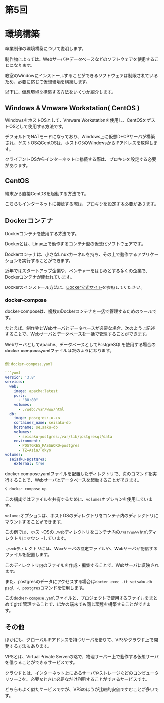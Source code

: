 # 第5回

# 環境構築

卒業制作の環境構築について説明します。

制作物によっては、Webサーバやデータベースなどのソフトウェアを使用することになります。

教室のWindowにインストールすることができるソフトウェアは制限されているため、必要に応じて仮想環境を構築します。

以下に、仮想環境を構築する方法をいくつか紹介します。

## Windows & Vmware Workstation( CentOS )

WindowsをホストOSとして、Vmware Workstationを使用し、CentOSをゲストOSとして使用する方法です。

デフォルトでNATモードになっており、Windows上に仮想DHCPサーバが構築され、ゲストOSのCentOSは、ホストOSのWindowsからIPアドレスを取得します。

クライアントOSからインターネットに接続する際は、プロキシを設定する必要があります。

## CentOS

端末から直接CentOSを起動する方法です。

こちらもインターネットに接続する際は、プロキシを設定する必要があります。

## Dockerコンテナ

Dockerコンテナを使用する方法です。

Dockerとは、Linux上で動作するコンテナ型の仮想化ソフトウェアです。

Dockerコンテナは、小さなLinuxカーネルを持ち、その上で動作するアプリケーションを実行することができます。

近年ではスタートアップ企業や、ベンチャーをはじめとする多くの企業で、Dockerコンテナが使われています。

Dockerのインストール方法は、[Docker公式サイト](https://docs.docker.com/engine/install/centos/)を参照してください。

### docker-compose

docker-composeは、複数のDockerコンテナを一括で管理するためのツールです。

たとえば、制作物にWebサーバとデータベースが必要な場合、次のように記述することで、Webサーバとデータベースを一括で管理することができます。

WebサーバとしてApache、データベースとしてPostgreSQLを使用する場合のdocker-compose.yamlファイルは次のようになります。

```yaml

例:docker-compose.yaml

```yaml
version: '3.8'
services:
  web:
    image: apache:latest
    ports:
      - "80:80"
    volumes: 
      - ./web:/var/www/html
  db:
    image: postgres:10.18
    container_name: seisaku-db
    hostname: seisaku-db
    volumes:
      - seisaku-postgres:/var/lib/postgresql/data
    environment:
      - POSTGRES_PASSWORD=postgres
      - TZ=Asia/Tokyo      
volumes:
  seisaku-postgres:
    external: true
```

docker-compose.yamlファイルを配置したディレクトリで、次のコマンドを実行することで、Webサーバとデータベースを起動することができます。

```bash
$ docker compose up
```

この構成ではファイルを共有するために、`volumes`オプションを使用しています。

`volumes`オプションは、ホストOSのディレクトリをコンテナ内のディレクトリにマウントすることができます。

この例では、ホストOSの`./web`ディレクトリをコンテナ内の`/var/www/html`ディレクトリにマウントしています。

`./web`ディレクトリには、Webサーバの設定ファイルや、Webサーバが配信するファイルを配置します。

このディレクトリ内のファイルを作成・編集することで、Webサーバに反映されます。

また、postgresのデータにアクセスする場合は`docker exec -it seisaku-db psql -U postgres`コマンドを使用します。

この`docker-compose.yaml`ファイルと、プロジェクトで使用するファイルをまとめてgitで管理することで、ほかの端末でも同じ環境を構築することができます。

## その他

ほかにも、グローバルIPアドレスを持つサーバを借りて、VPSやクラウド上で開発する方法もあります。

VPSとは、Virtual Private Serverの略で、物理サーバー上で動作する仮想サーバを借りることができるサービスです。

クラウドとは、インターネット上にあるサーバやストレージなどのコンピュータリソースを、必要なときに必要なだけ利用することができるサービスです。

どちらもよく似たサービスですが、VPSのほうが比較的安価ですむことが多いです。

